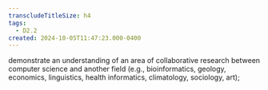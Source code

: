 ```yaml
---
transcludeTitleSize: h4
tags:
  - D2.2
created: 2024-10-05T11:47:23.000-0400
---
```

demonstrate an understanding of an area of collaborative research between computer science and another field (e.g., bioinformatics, geology, economics, linguistics, health informatics, climatology, sociology, art);